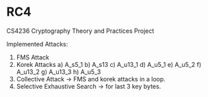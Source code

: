 # RC4
CS4236 Cryptography Theory and Practices Project

Implemented Attacks:
1) FMS Attack
2) Korek Attacks
  a) A_s5_1
  b) A_s13
  c) A_u13_1 
  d) A_u5_1 
  e) A_u5_2 
  f) A_u13_2 
  g) A_u13_3 
  h) A_u5_3 
3) Collective Attack -> FMS and korek attacks in a loop.
4) Selective Exhaustive Search -> for last 3 key bytes.

